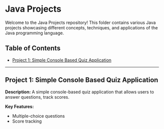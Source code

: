 # Java Projects

Welcome to the Java Projects repository! This folder contains various Java projects showcasing different concepts, techniques, and applications of the Java programming language.

## Table of Contents

- [Project 1: Simple Console Based Quiz Application](#quizz-app)

---

## Project 1: Simple Console Based Quiz Application

**Description:** A simple console-based quiz application that allows users to answer questions, track scores.

**Key Features:**
- Multiple-choice questions
- Score tracking

